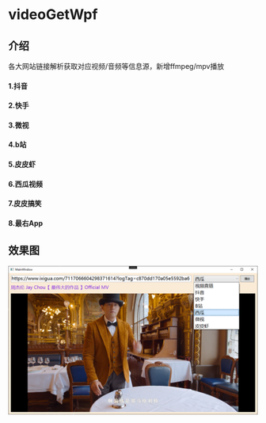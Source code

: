 # videoGetWpf
## 介绍
各大网站链接解析获取对应视频/音频等信息源，新增ffmpeg/mpv播放
#### 1.抖音
#### 2.快手
#### 3.微视
#### 4.b站
#### 5.皮皮虾
#### 6.西瓜视频
#### 7.皮皮搞笑
#### 8.最右App

## 效果图
![image](https://github.com/KikyoShaw/videoGetWpf/blob/master/Image/1.png)
